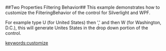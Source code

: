 ##Two Properties Filtering Behavior##
This example demonstrates how to customize the FilteringBehavior of the control for Silverlight and WPF.

For example type U (for United States) then ',' and then W (for Washington, D.C.), this will generate 
Unites States in the drop down portion of the control.

<keywords:customize>